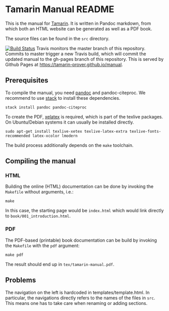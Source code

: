 # Tamarin Manual README

This is the manual for
[Tamarin](https://github.com/tamarin-prover/tamarin-prover). It is written in
Pandoc markdown, from which both an HTML website can be generated as well as a
PDF book.

The source files can be found in the `src` directory.

[![Build Status](https://travis-ci.org/tamarin-prover/manual.svg?branch=master)](https://travis-ci.org/tamarin-prover/manual) Travis monitors the master branch of this repository. Commits to master trigger a new Travis build, which will commit the updated manual to the gh-pages branch of this repository. This is served by Github Pages at https://tamarin-prover.github.io/manual.

## Prerequisites

To compile the manual, you need [pandoc](http://pandoc.org) and pandoc-citeproc.
We recommend to use [stack](www.haskellstack.org/) to install these dependencies.

    stack install pandoc pandoc-citeproc

To create the PDF, [xelatex](http://xetex.sourceforge.net/) is required,
which is part of the texlive packages. On Ubuntu/Debian systems it can
usually be installed directly.

    sudo apt-get install texlive-xetex texlive-latex-extra texlive-fonts-recommended latex-xcolor lmodern

The build process additionally depends on the `make` toolchain.


## Compiling the manual

### HTML

Building the online (HTML) documentation can be done by invoking the `Makefile`
without arguments, i.e.:

    make

In this case, the starting page would be `index.html` which would link directly
to `book/001_introduction.html`.

### PDF

The PDF-based (printable) book documentation can be build by invoking the
`Makefile` with the `pdf` argument:

    make pdf

The result should end up in `tex/tamarin-manual.pdf`.


## Problems

The navigation on the left is hardcoded in templates/template.html. In
particular, the navigations directly refers to the names of the files in `src`.
This means one has to take care when renaming or adding sections.

